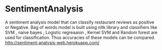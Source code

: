 # SentimentAnalysis
A sentiment analysis model that can classify restaurant reviews as positive or Negative. Bag of words model is built using nltk library and classifiers like SVM , naive bayes , Logistic regreaaion , Kernel SVM and Random forest are used for classification. Thus accuracies of these models can be compared.
http://sentiment-analysis-web.herokuapp.com/

